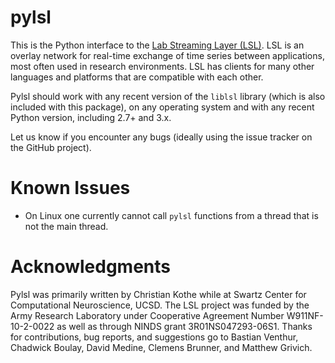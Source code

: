 # pylsl

This is the Python interface to the [Lab Streaming Layer (LSL)](https://github.com/labstreaminglayer/labstreaminglayer).
LSL is an overlay network for real-time exchange of time series between applications,
most often used in research environments. LSL has clients for many other languages
and platforms that are compatible with each other.

Pylsl should work with any recent version of the ``liblsl`` library (which
is also included with this package), on any operating system and with any recent
Python version, including 2.7+ and 3.x.

Let us know if you encounter any bugs (ideally using the issue tracker on
the GitHub project).

# Known Issues

* On Linux one currently cannot call ``pylsl`` functions from a thread that is not the main thread.

# Acknowledgments

Pylsl was primarily written by Christian Kothe while at Swartz Center for
Computational Neuroscience, UCSD. The LSL project was funded by the Army
Research Laboratory under Cooperative Agreement Number W911NF-10-2-0022 as
well as through NINDS grant 3R01NS047293-06S1. Thanks for contributions,
bug reports, and suggestions go to Bastian Venthur, Chadwick Boulay,
David Medine, Clemens Brunner, and Matthew Grivich.
